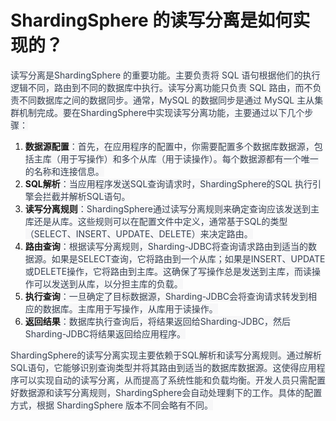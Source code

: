 # ShardingSphere 的读写分离是如何实现的？

<font style="color:rgb(55, 65, 81);background-color:rgb(247, 247, 248);">读写分离是ShardingSphere 的重要功能。主要负责将 SQL 语句根据他们的执行逻辑不同，路由到不同的数据库中执行。读写分离功能只负责 SQL 路由，而不负责不同数据库之间的数据同步。通常，MySQL 的数据同步是通过 MySQL 主从集群机制完成。要在ShardingSphere中实现读写分离功能，主要通过以下几个步骤：</font>

1. **<font style="background-color:rgb(247, 247, 248);">数据源配置</font>**<font style="color:rgb(55, 65, 81);background-color:rgb(247, 247, 248);">：首先，在应用程序的配置中，你需要配置多个数据库数据源，包括主库（用于写操作）和多个从库（用于读操作）。每个数据源都有一个唯一的名称和连接信息。</font>
2. **<font style="background-color:rgb(247, 247, 248);">SQL解析</font>**<font style="color:rgb(55, 65, 81);background-color:rgb(247, 247, 248);">：当应用程序发送SQL查询请求时，ShardingSphere的SQL 执行引擎会拦截并解析SQL语句。</font>
3. **<font style="background-color:rgb(247, 247, 248);">读写分离规则</font>**<font style="color:rgb(55, 65, 81);background-color:rgb(247, 247, 248);">：ShardingSphere通过读写分离规则来确定查询应该发送到主库还是从库。这些规则可以在配置文件中定义，通常基于SQL的类型（SELECT、INSERT、UPDATE、DELETE）来决定路由。</font>
4. **<font style="background-color:rgb(247, 247, 248);">路由查询</font>**<font style="color:rgb(55, 65, 81);background-color:rgb(247, 247, 248);">：根据读写分离规则，Sharding-JDBC将查询请求路由到适当的数据源。如果是SELECT查询，它将路由到一个从库；如果是INSERT、UPDATE或DELETE操作，它将路由到主库。这确保了写操作总是发送到主库，而读操作可以发送到从库，以分担主库的负载。</font>
5. **<font style="background-color:rgb(247, 247, 248);">执行查询</font>**<font style="color:rgb(55, 65, 81);background-color:rgb(247, 247, 248);">：一旦确定了目标数据源，Sharding-JDBC会将查询请求转发到相应的数据库。主库用于写操作，从库用于读操作。</font>
6. **<font style="background-color:rgb(247, 247, 248);">返回结果</font>**<font style="color:rgb(55, 65, 81);background-color:rgb(247, 247, 248);">：数据库执行查询后，将结果返回给Sharding-JDBC，然后Sharding-JDBC将结果返回给应用程序。</font>

<font style="color:rgb(55, 65, 81);background-color:rgb(247, 247, 248);">ShardingSphere的读写分离实现主要依赖于SQL解析和读写分离规则。通过解析SQL语句，它能够识别查询类型并将其路由到适当的数据库数据源。这使得应用程序可以实现自动的读写分离，从而提高了系统性能和负载均衡。开发人员只需配置好数据源和读写分离规则，ShardingSphere会自动处理剩下的工作。具体的配置方式，根据 ShardingSphere 版本不同会略有不同。</font>
